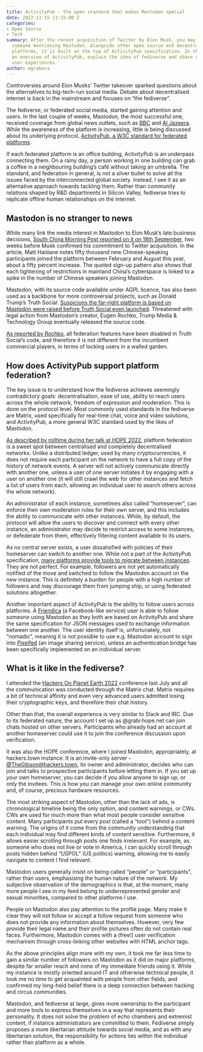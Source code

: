 ```yaml
---
title: ActivityPub - the open standard that makes Mastodon special
date: 2022-11-15 11:15:00 Z
categories:
- Open Source
- Tech
summary: After the recent acquisition of Twitter by Elon Musk, you may have heard
  someone mentioning Mastodon. Alongside other open source and decentralised social
  platforms, it is built on the top of ActivityPub specification. In this post I give
  an overview of ActivityPub, explain the idea of fediverse and share my personal
  user experiences.
author: mgrabara
---
```


Controversies around Elon Musks’ Twitter takeover sparked questions about the alternatives to big-tech-run social media. Debate about decentralised internet is back in the mainstream and focuses on “the fediverse”.

The fediverse, or federated social media, started gaining attention and users. In the last couple of weeks, Mastodon, the most successful one, received coverage from global news outlets, such as [BBC](https://www.bbc.co.uk/news/technology-63534240) and [Al Jazeera](https://www.aljazeera.com/economy/2022/11/7/can-mastodon-be-a-twitter-alternative). While the awareness of the platform is increasing, little is being discussed about its underlying protocol, [ActivityPub, a W3C standard for federated platforms](https://www.w3.org/TR/activitypub/).

If each federated platform is an office building, ActivityPub is an underpass connecting them. On a rainy day, a person working in one building can grab a coffee in a neighbouring building’s café without taking an umbrella. The standard, and federation in general, is not a silver bullet to solve all the issues faced by the interconnected global society. Instead, I see it as an alternative approach towards tackling them. Rather than community relations shaped by R&D departments in Silicon Valley, fediverse tries to replicate offline human relationships on the internet.

## Mastodon is no stranger to news

While many link the media interest in Mastodon to Elon Musk’s late business decisions, [South China Morning Post reported on it on 18th September](https://www.scmp.com/tech/tech-trends/article/3192843/chinese-social-media-users-are-flocking-decentralised-mastodon), two weeks before Musk confirmed his commitment to Twitter acquisition. In the article, Matt Haldane notes fifty thousand new Chinese-speaking participants joined the platform between February and August this year, about a fifty percent increase. The quoted sign-up pattern also shows that each tightening of restrictions in mainland China’s cyberspace is linked to a spike in the number of Chinese speakers joining Mastodon.

Mastodon, with its source code available under AGPL licence, has also been used as a backbone for more controversial projects, such as Donald Trump’s Truth Social. [Suspicions the far-right platform is based on Mastodon were raised before Truth Social even launched](https://news.yahoo.com/trumps-truth-social-may-sued-192100382.html). Threatened with legal action from Mastodon’s creator, Eugen Rochko, Trump Media & Technology Group eventually released the source code.

[As reported by Rochko](https://mastodon.social/@Gargron/107837713886536075), all federation features have been disabled in Truth Social’s code, and therefore it is not different from the incumbent commercial players, in terms of locking users in a walled garden.

## How does ActivityPub support platform federation?

The key issue is to understand how the fediverse achieves seemingly contradictory goals: decentralisation, ease of use, ability to reach users across the whole network, freedom of expression and moderation. This is done on the protocol level. Most commonly used standards in the fediverse are Matrix, used specifically for real-time chat, voice and video solutions, and ActivityPub, a more general W3C standard used by the likes of Mastodon.

[As described by rolltime during her talk at HOPE 2022](https://youtu.be/vnciCz83t70), platform federation is a sweet spot between centralised and completely decentralised networks. Unlike a distributed ledger, used by many cryptocurrencies, it does not require each participant on the network to have a full copy of the history of network events. A server will not actively communicate directly with another one, unless a user of one server initiates it by engaging with a user on another one (it will still crawl the web for other instances and fetch a list of users from each, allowing an individual user to search others across the whole network).

An administrator of each instance, sometimes also called “homeserver”, can enforce their own moderation rules for their own server, and this includes the ability to communicate with other instances. While, by default, the protocol will allow the users to discover and connect with every other instance, an administrator may decide to restrict access to some instances, or defederate from them, effectively filtering content available to its users.

As no central server exists, a user dissatisfied with policies of their homeserver can switch to another one. While not a part of the ActivityPub specification, [many platforms provide tools to migrate between instances](https://blog.joinmastodon.org/2019/06/how-to-migrate-from-one-server-to-another/). They are not perfect. For example, followers are not yet automatically notified of the move and switched to follow the Mastodon account on the new instance. This is definitely a burden for people with a high number of followers and may discourage them from jumping ship, or using federated solutions altogether.

Another important aspect of ActivityPub is the ability to follow users across platforms. A [Friendica](https://friendi.ca/) (a Facebook-like service) user is able to follow someone using Mastodon as they both are based on ActivityPub and share the same specification for JSON messages used to exchange information between one another. The user identity itself is, unfortunately, not “nomadic”, meaning it is not possible to use e.g. Mastodon account to sign into [Pixelfed](https://pixelfed.org/) (an image sharing service), unless an authentication bridge has been specifically implemented on an individual server.

## What is it like in the fediverse? 

I attended the [Hackers On Planet Earth 2022](https://xiv.hope.net/) conference last July and all the communication was conducted through the Matrix chat. Matrix requires a bit of technical affinity and even very advanced users admitted losing their cryptographic keys, and therefore their chat history.

Other than that, the overall experience is very similar to Slack and IRC. Due to its federated nature, the account I set up as @grabi:hope.net can join chats hosted on other servers. Participants who already had an account at another homeserver could use it to join the conference discussion upon verification.

It was also the HOPE conference, where I joined Mastodon, appropriately, at hackers.town instance. It is an invite-only server - [@TheGibson@hackers.town](https://hackers.town/@TheGibson), its owner and administrator, decides who can join and talks to prospective participants before letting them in. If you set up your own homeserver, you can decide if you allow anyone to sign up, or only the invitees. This is how you can manage your own online community and, of course, precious hardware resources.

The most striking aspect of Mastodon, other than the lack of ads, is chronological timeline being the only option, and content warnings, or CWs. CWs are used for much more than what most people consider sensitive content. Many participants put every post (called a “toot”) behind a content warning. The origins of it come from the community understanding that each individual may find different kinds of content sensitive. Furthermore, it allows easier scrolling through posts one finds irrelevant. For example, as someone who does not live or vote in America, I can quickly scroll through posts hidden behind “USPOL” (US politics) warning, allowing me to easily navigate to content I find relevant.

Mastodon users generally insist on being called “people” or “participants”, rather than users, emphasising the human nature of the network. My subjective observation of the demographics is that, at the moment, many more people I see in my feed belong to underrepresented gender and sexual minorities, compared to other platforms I use.

People on Mastodon also pay attention to the profile page. Many make it clear they will not follow or accept a follow request from someone who does not provide any information about themselves. However, very few provide their legal name and their profile pictures often do not contain real faces. Furthermore, Mastodon comes with a (free!) user verification mechanism through cross-linking other websites with HTML anchor tags.

As the above principles align more with my own, it took me far less time to gain a similar number of followers on Mastodon as it did on major platforms, despite far smaller reach and none of my immediate friends using it. While my instance is mostly oriented around IT and otherwise technical people, it took me no time to get acquainted with people from other fields, and confirmed my long-held belief there is a deep connection between hacking and circus communities.

Mastodon, and fediverse at large, gives more ownership to the participant and more tools to express themselves in a way that represents their personality. It does not solve the problem of echo chambers and extremist content, if instance administrators are committed to them. Fediverse simply proposes a more libertarian attitude towards social media, and as with any libertarian solution, the responsibility for actions lies within the individual rather than platform as a whole.